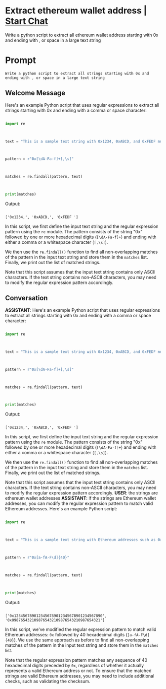 

# Extract ethereum wallet address | [Start Chat](https://gptcall.net/chat.html?data=%7B%22contact%22%3A%7B%22id%22%3A%22Tsch_BJoKibzZAgGZsX6W%22%2C%22flow%22%3Atrue%7D%7D)
Write a python script to extract all ethereum wallet address starting with 0x and ending with , or space in a large text string

# Prompt

```
Write a python script to extract all strings starting with 0x and ending with , or space in a large text string
```

## Welcome Message
Here's an example Python script that uses regular expressions to extract all strings starting with 0x and ending with a comma or space character:



```python

import re



text = "This is a sample text string with 0x1234, 0xABCD, and 0xFEDF numbers in it."



pattern = r"0x[\dA-Fa-f]+[,\s]"



matches = re.findall(pattern, text)



print(matches)

```



Output:

```

['0x1234,', '0xABCD,', '0xFEDF ']

```



In this script, we first define the input text string and the regular expression pattern using the `re` module. The pattern consists of the string "0x" followed by one or more hexadecimal digits (`[\dA-Fa-f]+`) and ending with either a comma or a whitespace character (`[,\s]`).



We then use the `re.findall()` function to find all non-overlapping matches of the pattern in the input text string and store them in the `matches` list. Finally, we print out the list of matched strings.



Note that this script assumes that the input text string contains only ASCII characters. If the text string contains non-ASCII characters, you may need to modify the regular expression pattern accordingly.

## Conversation

**ASSISTANT**: Here's an example Python script that uses regular expressions to extract all strings starting with 0x and ending with a comma or space character:



```python

import re



text = "This is a sample text string with 0x1234, 0xABCD, and 0xFEDF numbers in it."



pattern = r"0x[\dA-Fa-f]+[,\s]"



matches = re.findall(pattern, text)



print(matches)

```



Output:

```

['0x1234,', '0xABCD,', '0xFEDF ']

```



In this script, we first define the input text string and the regular expression pattern using the `re` module. The pattern consists of the string "0x" followed by one or more hexadecimal digits (`[\dA-Fa-f]+`) and ending with either a comma or a whitespace character (`[,\s]`).



We then use the `re.findall()` function to find all non-overlapping matches of the pattern in the input text string and store them in the `matches` list. Finally, we print out the list of matched strings.



Note that this script assumes that the input text string contains only ASCII characters. If the text string contains non-ASCII characters, you may need to modify the regular expression pattern accordingly.
**USER**: the strings are ethereum wallet addresses
**ASSISTANT**: If the strings are Ethereum wallet addresses, you can modify the regular expression pattern to match valid Ethereum addresses. Here's an example Python script:



```python

import re



text = "This is a sample text string with Ethereum addresses such as 0x1234567890123456789012345678901234567890 and 0x0987654321098765432109876543210987654321."



pattern = r"0x[a-fA-F\d]{40}"



matches = re.findall(pattern, text)



print(matches)

```



Output:

```

['0x1234567890123456789012345678901234567890', '0x0987654321098765432109876543210987654321']

```



In this script, we've modified the regular expression pattern to match valid Ethereum addresses: `0x` followed by 40 hexadecimal digits (`[a-fA-F\d]{40}`). We use the same approach as before to find all non-overlapping matches of the pattern in the input text string and store them in the `matches` list.



Note that the regular expression pattern matches any sequence of 40 hexadecimal digits preceded by `0x`, regardless of whether it actually represents a valid Ethereum address or not. To ensure that the matched strings are valid Ethereum addresses, you may need to include additional checks, such as validating the checksum.

